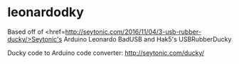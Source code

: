 # leonardodky

Based off of <href=http://seytonic.com/2016/11/04/3-usb-rubber-ducky/>Seytonic's Arduino Leonardo BadUSB</href> and Hak5's USBRubberDucky

Ducky code to Arduino code converter: http://seytonic.com/ducky/
